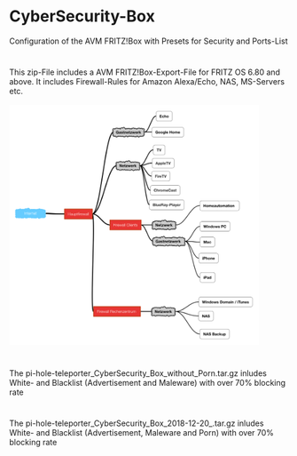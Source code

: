 # CyberSecurity-Box
Configuration of the AVM FRITZ!Box with Presets for Security and Ports-List
#
This zip-File includes a AVM FRITZ!Box-Export-File for FRITZ OS 6.80 and above.
It includes Firewall-Rules for Amazon 
Alexa/Echo, NAS, MS-Servers etc.
<br></br>
<img src="Schema.PNG" width="450px"></img>
#
The pi-hole-teleporter_CyberSecurity_Box_without_Porn.tar.gz inludes White- and Blacklist (Advertisement and Maleware)
with over 70% blocking rate
#
The pi-hole-teleporter_CyberSecurity_Box_2018-12-20_.tar.gz inludes White- and Blacklist (Advertisement, Maleware and Porn)
with over 70% blocking rate
